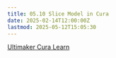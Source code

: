 ```yaml
---
title: 05.10 Slice Model in Cura
date: 2025-02-14T12:00:00Z
lastmod: 2025-05-12T15:05:30
---
```


[Ultimaker Cura Learn](https://ultimaker.com/learn/)
